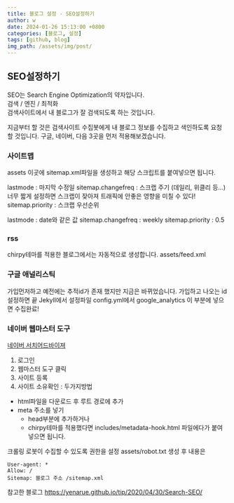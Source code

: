 ```yaml
---
title: 블로그 설정 - SEO설정하기
author: w
date: 2024-01-26 15:13:00 +0800
categories: [블로그, 설정]
tags: [github, blog]
img_path: /assets/img/post/
---
```


## SEO설정하기

SEO는 Search Engine Optimization의 약자입니다.<br>
검색 / 엔진 / 최적화<br>
검색사이트에서 내 블로그가 잘 검색되도록 하는 것입니다.<br>

지금부터 할 것은 검색사이트 수집봇에게 내 블로그 정보를 수집하고 색인하도록 요청 할 것입니다.
구글, 네이버, 다음 3곳을 먼저 적용해보겠습니다.

### 사이트맵
assets 이곳에 sitemap.xml파일을 생성하고 해당 스크립트를 붙여넣으면 됩니다.

lastmode : 마지막 수정일
sitemap.changefreq : 스크랩 주기 (데일리, 위클리 등…)
너무 짧게 설정하면 스크랩이 잦아져 트래픽에 안좋은 영향을 미칠 수 있다!
sitemap.priority : 스크랩 우선순위

lastmode : date와 같은 값
sitemap.changefreq : weekly
sitemap.priority : 0.5

### rss

chirpy테마를 적용한 블로그에서는 자동적으로 생성합니다.
assets/feed.xml

### 구글 애널리스틱

가입먼저하고 예전에는 추적id가 존재 했지만 지금은 바뀌었습니다.
가입하고 나오는 id 설정하면 끝
Jekyll에서 설정파일 config.yml에서 google_analytics 이 부분에 넣으면 수집완료!

### 네이버 웹마스터 도구

[네이버 서치어드바이져](https://searchadvisor.naver.com/)
1. 로그인
2. 웹마스터 도구 클릭
3. 사이트 등록
4. 사이트 소유확인 : 두가지방법
- html파일을 다운로드 후 루트 경로에 추가
- meta 주소를 넣기
  - head부분에 추가하거나
  - chirpy테마를 적용했다면 includes/metadata-hook.html 파일에다가 붙여넣으면 됩니다.

크롤링 로봇이 수집할 수 있도록 권한을 설정
assets/robot.txt 생성 후 내용은
``` text
User-agent: *
Allow: /
Sitemap: 블로그 주소 /sitemap.xml
```

참고한 블로그
https://yenarue.github.io/tip/2020/04/30/Search-SEO/